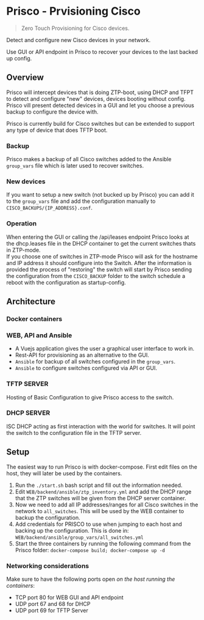 # Prisco -  **Pr**visioning C**isco**

> Zero Touch Provisioning for Cisco devices.

Detect and configure new Cisco devices in your network.

Use GUI or API endpoint in Prisco to recover your devices to the last backed up config.

## Overview

Prisco will intercept devices that is doing ZTP-boot, using DHCP and TFPT to detect and configure "new" devices, devices booting without config. Prisco vill present detected devices in a GUI and let you choose a previous backup to configure the device with.

Prisco is currently build for Cisco switches but can be extended to support any type of device that does TFTP boot.

### Backup

Prisco makes a backup of all Cisco switches added to the Ansible `group_vars` file which is later used to recover switches.

### New devices

If you want to setup a new switch (not bucked up by Prisco) you can add it to the `group_vars` file and add the configuration manually to `CISCO_BACKUPS/{IP_ADDRESS}.conf`.

### Operation

When entering the GUI or calling the /api/leases endpoint Prisco looks at the dhcp.leases file in the DHCP container to get the current switches thats in ZTP-mode.  
If you choose one of switches in ZTP-mode Prisco will ask for the hostname and IP address it should configure into the Switch. After the information is provided the process of "restoring" the switch will start by Prisco sending the configuration from the `CISCO_BACKUP` folder to the switch schedule a reboot with the configuration as startup-config.

## Architecture

### Docker containers

### WEB, API and Ansible

* A Vuejs application gives the user a graphical user interface to work in.
* Rest-API for provisioning as an alternative to the GUI.
* `Ansible` for backup of all switches configured in the `group_vars`.
* `Ansible` to configure switches configured via API or GUI.

### TFTP SERVER

Hosting of Basic Configuration to give Prisco access to the switch.

### DHCP SERVER

ISC DHCP acting as first interaction with the world for switches. It will point the switch to the configuration file in the TFTP server.

## Setup

The easiest way to run Prisco is with docker-compose. First edit files on the host, they will later be used by the containers.

1. Run the `./start.sh` bash script and fill out the information needed.
1. Edit `WEB/backend/ansible/ztp_inventory.yml` and add the DHCP range that the ZTP switches will be given from the DHCP server container.
1. Now we need to add all IP addresses/ranges for all Cisco switches in the network to `all_switches`. This will be used by the WEB container to backup the configuration.
1. Add credentials for PRISCO to use when jumping to each host and backing up the configuration. This is done in: `WEB/backend/ansible/group_vars/all_switches.yml`
1. Start the three containers by running the following command from the Prisco folder:
`docker-compose build; docker-compose up -d`

### Networking considerations

Make sure to have the following ports open _on the host running the containers_:

* TCP port 80 for WEB GUI and API endpoint
* UDP port 67 and 68 for DHCP
* UDP port 69 for TFTP Server
